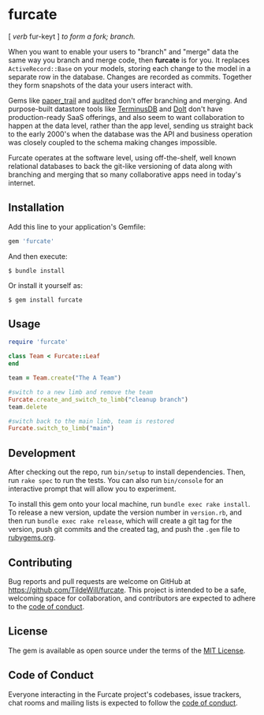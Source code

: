 # furcate
[ _verb_ fur-keyt ] _to form a fork; branch._

When you want to enable your users to "branch" and "merge" data the same way you 
branch and merge code, then **furcate** is for you. It replaces `ActiveRecord::Base` 
on your models, storing each change to the model in a separate row in the database. 
Changes are recorded as commits. Together they form snapshots of the data your users
interact with. 

Gems like [paper_trail](https://github.com/paper-trail-gem/paper_trail) and 
[audited](https://github.com/collectiveidea/audited) don't offer branching and merging. And purpose-built datastore 
tools like [TerminusDB](https://terminusdb.com/) and [Dolt](https://www.dolthub.com/) don't have production-ready 
SaaS offerings, and also seem to want collaboration to happen at the data level, rather than the app level, sending us
straight back to the early 2000's when the database was the API and business operation was closely
coupled to the schema making changes impossible.

Furcate operates at the software level, using off-the-shelf, well known relational databases to back
the git-like versioning of data along with branching and merging that so many collaborative apps need
in today's internet. 

## Installation

Add this line to your application's Gemfile:

```ruby
gem 'furcate'
```

And then execute:

    $ bundle install

Or install it yourself as:

    $ gem install furcate

## Usage

```ruby
require 'furcate'

class Team < Furcate::Leaf
end
```

```ruby
team = Team.create("The A Team") 

#switch to a new limb and remove the team
Furcate.create_and_switch_to_limb("cleanup branch")
team.delete

#switch back to the main limb, team is restored
Furcate.switch_to_limb("main")
```

## Development

After checking out the repo, run `bin/setup` to install dependencies. Then, run `rake spec` to run the tests. You can also run `bin/console` for an interactive prompt that will allow you to experiment.

To install this gem onto your local machine, run `bundle exec rake install`. To release a new version, update the version number in `version.rb`, and then run `bundle exec rake release`, which will create a git tag for the version, push git commits and the created tag, and push the `.gem` file to [rubygems.org](https://rubygems.org).

## Contributing

Bug reports and pull requests are welcome on GitHub at https://github.com/TildeWill/furcate. This project is intended to be a safe, welcoming space for collaboration, and contributors are expected to adhere to the [code of conduct](https://github.com/TildeWill/furcate/blob/master/CODE_OF_CONDUCT.md).

## License

The gem is available as open source under the terms of the [MIT License](https://opensource.org/licenses/MIT).

## Code of Conduct

Everyone interacting in the Furcate project's codebases, issue trackers, chat rooms and mailing lists is expected to follow the [code of conduct](https://github.com/[USERNAME]/furcate/blob/master/CODE_OF_CONDUCT.md).
